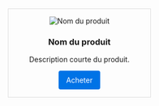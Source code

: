 <div class="product-card">
  <img src="URL_IMAGE_PRODUIT" alt="Nom du produit" />
  <h3>Nom du produit</h3>
  <p>Description courte du produit.</p>
  <a href="LIEN_AFFILIATION" target="_blank" rel="nofollow noopener" class="btn-buy">Acheter</a>
</div>

<style>
.product-card {
  border: 1px solid #ddd;
  padding: 15px;
  max-width: 250px;
  text-align: center;
  margin: 10px;
}
.product-card img {
  max-width: 100%;
  height: auto;
}
.btn-buy {
  display: inline-block;
  padding: 10px 15px;
  background-color: #0073e6;
  color: white;
  text-decoration: none;
  border-radius: 4px;
}
.btn-buy:hover {
  background-color: #005bb5;
}
</style>
